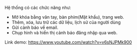 Hệ thống có các chức năng như:
+ Mở khóa bằng vân tay, bàn phím(Mật khẩu), trang web.
+ Thêm, xóa, lưu trữ các dữ liệu, lịch sử của người dùng
+ Gửi cảnh báo về email.
+ Chụp hình và hiển thị cảnh báo đăng nhập qua web.
  
Link demo: https://www.youtube.com/watch?v=v6sNJPMk900

